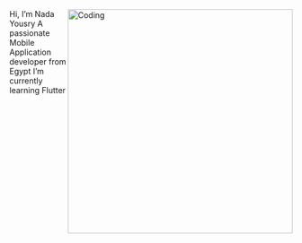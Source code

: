<img align="right" alt="Coding" width="400" src="https://cdn.dribbble.com/users/116207...](https://user-images.githubusercontent.com/74038190/212749695-a6817c5a-a794-462b-afca-1b5ce7dd5e63.gif">
Hi, I’m Nada Yousry
A passionate Mobile Application developer from Egypt
I’m currently learning Flutter
<!---
nadayousryelghandour1/nadayousryelghandour1 is a ✨ special ✨ repository because its `README.md` (this file) appears on your GitHub profile.
You can click the Preview link to take a look at your changes.
--->
